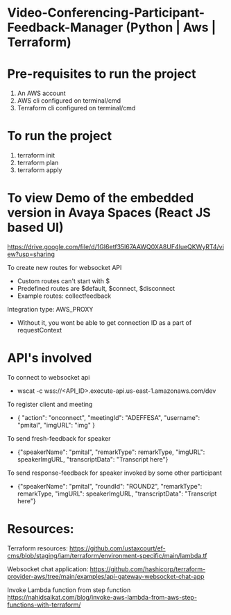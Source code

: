 # Video-Conferencing-Participant-Feedback-Manager (Python | Aws | Terraform)

# Pre-requisites to run the project
1. An AWS account
2. AWS cli configured on terminal/cmd
3. Terraform cli configured on terminal/cmd


# To run the project
1. terraform init
2. terraform plan
3. terraform apply
    
# To view Demo of the embedded version in Avaya Spaces (React JS based UI)
https://drive.google.com/file/d/1GI6etf35l67AAWQ0XA8UF4lueQKWyRT4/view?usp=sharing

To create new routes for websocket API
- Custom routes can't start with $ 
- Predefined routes are $default, $connect, $disconnect
- Example routes: collectfeedback


Integration type: AWS_PROXY
- Without it, you wont be able to get connection ID as a part of requestContext

# API's involved

To connect to websocket api
-  wscat -c wss://<API_ID>.execute-api.us-east-1.amazonaws.com/dev

To register client and meeting
- { "action": "onconnect", "meetingId": "ADEFFESA", "username": "pmital", "imgURL": "img" }

To send fresh-feedback for speaker
- {"speakerName": "pmital", "remarkType": remarkType, "imgURL": speakerImgURL, "transcriptData": "Transcript here"}

To send response-feedback for speaker invoked by some other participant
- {"speakerName": "pmital", "roundId": "ROUND2", "remarkType": remarkType, "imgURL": speakerImgURL, "transcriptData": "Transcript here"}

# Resources:

Terraform resources: 
https://github.com/ustaxcourt/ef-cms/blob/staging/iam/terraform/environment-specific/main/lambda.tf

Websocket chat application:
https://github.com/hashicorp/terraform-provider-aws/tree/main/examples/api-gateway-websocket-chat-app

Invoke Lambda function from step function
https://nahidsaikat.com/blog/invoke-aws-lambda-from-aws-step-functions-with-terraform/


